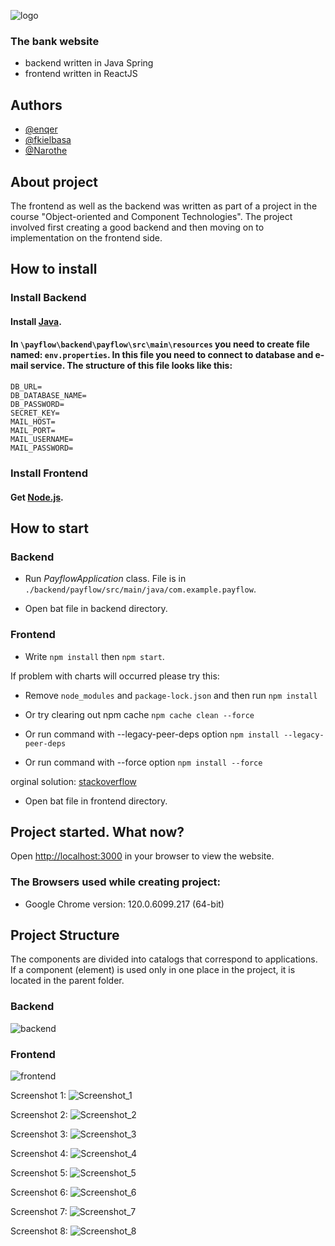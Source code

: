 ![logo](./frontend/src/assets/navbar/payflow.png)

### The bank website

- backend written in Java Spring
- frontend written in ReactJS

## Authors

- [@enqer](https://github.com/enqer)
- [@fkielbasa](https://github.com/fkielbasa)
- [@Narothe](https://github.com/Narothe)

## About project

The frontend as well as the backend was written as part of a project in the course "Object-oriented and Component Technologies". The project involved first creating a good backend and then moving on to implementation on the frontend side.

## How to install

### Install Backend

#### Install [Java](https://www.oracle.com/java/technologies/downloads/).

#### In `\payflow\backend\payflow\src\main\resources` you need to create file named: `env.properties`. In this file you need to connect to database and e-mail service. The structure of this file looks like this:
```
DB_URL=
DB_DATABASE_NAME=
DB_PASSWORD=
SECRET_KEY=
MAIL_HOST=
MAIL_PORT=
MAIL_USERNAME=
MAIL_PASSWORD=
```

### Install Frontend

#### Get [Node.js](https://nodejs.org/en).

## How to start

### Backend

- Run *PayflowApplication* class. File is in `./backend/payflow/src/main/java/com.example.payflow`.

- Open bat file in backend directory.

### Frontend

- Write `npm install` then `npm start`. 

If problem with charts will occurred please try this:

- Remove `node_modules` and `package-lock.json` and then run `npm install`

- Or try clearing out npm cache `npm cache clean --force`

- Or run command with --legacy-peer-deps option `npm install --legacy-peer-deps`

- Or run command with --force option `npm install --force`

orginal solution: [stackoverflow](https://stackoverflow.com/questions/71582397/eresolve-unable-to-resolve-dependency-tree-while-installing-a-pacakge)

- Open bat file in frontend directory.

## Project started. What now?

Open [http://localhost:3000]( http://localhost:3000) in your browser to view the website.

### The Browsers used while creating project:

- Google Chrome version: 120.0.6099.217 (64-bit)

## Project Structure

The components are divided into catalogs that correspond to applications. If a component (element) is used only in one place in the project, it is located in the parent folder.

### Backend

![backend](preview/backend.png)

### Frontend

![frontend](preview/frontend.png)

Screenshot 1:
![Screenshot_1](./preview/1.png)

Screenshot 2:
![Screenshot_2](./preview/2.png)

Screenshot 3:
![Screenshot_3](./preview/3.png)

Screenshot 4:
![Screenshot_4](./preview/4.png)

Screenshot 5:
![Screenshot_5](./preview/5.png)

Screenshot 6:
![Screenshot_6](./preview/6.png)

Screenshot 7:
![Screenshot_7](./preview/7.png)

Screenshot 8:
![Screenshot_8](./preview/8.png)
